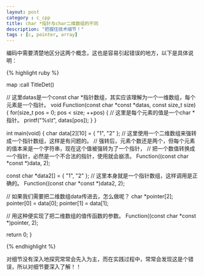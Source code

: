 ```yaml
---
layout: post
category : c_cpp
title: char *指针与char二维数组的不同
description: "把握住技术细节！"
tags : [c, pointer, array]
---
```


编码中需要清楚地区分这两个概念，这也是容易引起错误的地方，以下是具体说明：

{% highlight ruby %}

map <F4> :call TitleDet()<CR>

// 这里datas是一个const char *指针数组，其实应该理解为一个一维数组，每个元素是一个指针。
void Function(const char *const *datas, const size_t size) {
  for(size_t pos = 0; pos < size; ++pos) {
    // 这里是每个元素的值是一个char *指针。
    printf("%s\t", datas[pos]);
  }
}

int main(void) {
  char data[2][10] = { "1", "2" };
  // 这里使用一个二维数组来强转成一个指针数组，这样是有问题的。
  // 强转后，元素个数还是两个，但每个元素的值本来是一个字符串，现在这个值被强转为了一个指针，
  // 把一个数值转换成一个指针，必然是一个不合法的指针，使用就会崩溃。
  Function((const char *const *)data, 2);

  const char *data2[] = { "1", "2" };
  // 这里本身就是一个指针数组，这样调用是正确的。
  Function((const char *const *)data2, 2);

  // 如果我们需要把二维数组data传进去，怎么做呢？
  char *pointer[2];
  pointer[0] = data[0];
  pointer[1] = data[1];

  // 用这种便实现了把二维数组的值传函数的参数。
  Function((const char *const *)pointer, 2);

  return 0;
}

{% endhighlight %}

对细节没有深入地探究常常会先入为主，而在实践过程中，常常会发现这是个错误，所以对细节要深入了解！！